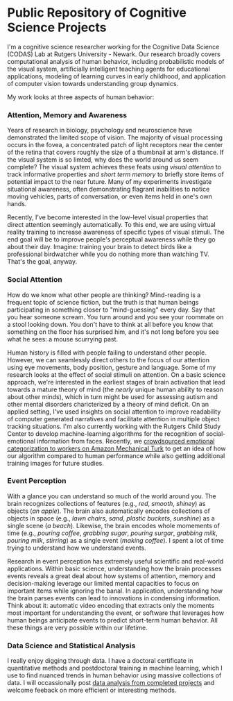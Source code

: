 # Public Repository of Cognitive Science Projects

I'm a cognitive science researcher working for the Cognitive Data Science (CODAS) Lab at Rutgers University - Newark. Our research broadly covers computational analysis of human behavior, including probabilistic models of the visual system, artificially intelligent teaching agents for educational applications, modeling of learning curves in early childhood, and application of computer vision towards understanding group dynamics.

My work looks at three aspects of human behavior:

### Attention, Memory and Awareness

Years of research in biology, psychology and neuroscience have demonstrated the limited scope of vision. The majority of visual processing occurs in the fovea, a concentrated patch of light receptors near the center of the retina that covers roughly the size of a thumbnail at arm's distance. If the visual system is so limted, why does the world around us seem complete? The visual system achieves these feats using *visual attention* to track informative properties and *short term memory* to briefly store items of potential impact to the near future. Many of my experiments investigate situational awareness, often demonstrating flagrant inabilities to notice moving vehicles, parts of conversation, or even items held in one's own hands.

Recently, I've become interested in the low-level visual properties that direct attention seemingly automatically. To this end, we are using virtual reality training to increase awareness of specific types of visual stimuli. The end goal will be to improve people's perceptual awareness while they go about their day. Imagine: training your brain to detect birds like a professional birdwatcher while you do nothing more than watching TV. That's the goal, anyway.

### Social Attention

How do we know what other people are thinking?  Mind-reading is a frequent topic of science fiction, but the truth is that human beings participating in something closer to "mind-guessing" every day. Say that you hear someone scream. You turn around and you see your roommate on a stool looking down. You don't have to think at all before you know that something on the floor has surprised him, and it's not long before you see what he sees: a mouse scurrying past.

Human history is filled with people failing to understand other people. However, we can seamlessly direct others to the focus of our attention using eye movements, body position, gesture and language. Some of my research looks at the effect of social stimuli on attention. On a basic science approach, we're interested in the earliest stages of brain activation that lead towards a mature theory of mind (the *nearly* unique human ability to reason about other minds), which in turn might be used for assessing autism and other mental disorders charicterized by a theory of mind deficit. On an applied setting, I've used insights on social attention to improve readability of computer generated narratives and facilitate attention in multiple object tracking situations. I'm also currently working with the Rutgers Child Study Center to develop machine-learning algorithms for the recognition of social-emotional information from faces. Recently, we <a href="https://github.com/ljbaker/ljbaker.github.io/tree/master/face_cat_experiment">crowdsourced emotional categorization to workers on Amazon Mechanical Turk</a> to get an idea of how our algorithm compared to human performance while also getting additional training images for future studies.

### Event Perception

With a glance you can understand so much of the world around you. The brain recognizes collections of features (e.g., *red*, *smooth*, *shiney*) as objects (*an apple*). The brain also automatically encodes collections of objects in space (e.g., *lawn chairs*, *sand*, *plastic buckets*, *sunshine*) as a single scene (*a beach*). Likewise, the brain encodes whole momements of time (e.g., *pouring coffee*, *grabbing sugar*, *pouring surgar*, *grabbing milk*, *pouring milk*, *stirring*) as a single event (*making coffee*). I spent a lot of time trying to understand how we understand events.

Research in event perception has extremely useful scientific and real-world applications. Within basic science, understanding how the brain processes events reveals a great deal about how systems of attention, memory and decision-making leverage our limited mental capacities to focus on important items while ignoring the banal. In application, understanding how the brain parses events can lead to innovations in condensing information. Think about it: automatic video encoding that extracts only the moments most important for understanding the event, or software that leverages how human beings anticipate events to predict short-term human behavior. All these things are very possible within our lifetime.

### Data Science and Statistical Analysis

I really enjoy digging through data. I have a doctoral certificate in quantitative methods and postdoctoral training in machine learning, which I use to find nuanced trends in human behavior using massive collections of data. I will occassionally post <a href="https://github.com/ljbaker/ljbaker.github.io/tree/master/CogSci17">data analysis from completed projects</a> and welcome feeback on more efficient or interesting methods.

